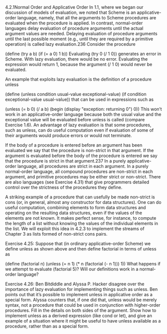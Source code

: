 4.2.1Normal Order and Applicative Order
In 1.1, where we began our discussion of models of evaluation, we noted that Scheme is an applicative-order language, namely, that all the arguments to Scheme procedures are evaluated when the procedure is applied. In contrast, normal-order languages delay evaluation of procedure arguments until the actual argument values are needed. Delaying evaluation of procedure arguments until the last possible moment (e.g., until they are required by a primitive operation) is called lazy evaluation.236 Consider the procedure

(define (try a b)
  (if (= a 0) 1 b))
Evaluating (try 0 (/ 1 0)) generates an error in Scheme. With lazy evaluation, there would be no error. Evaluating the expression would return 1, because the argument (/ 1 0) would never be evaluated.

An example that exploits lazy evaluation is the definition of a procedure unless

(define (unless condition 
                usual-value 
                exceptional-value)
  (if condition 
      exceptional-value 
      usual-value))
that can be used in expressions such as

(unless (= b 0)
        (/ a b)
        (begin 
          (display "exception: returning 0")
          0))
This won’t work in an applicative-order language because both the usual value and the exceptional value will be evaluated before unless is called (compare Exercise 1.6). An advantage of lazy evaluation is that some procedures, such as unless, can do useful computation even if evaluation of some of their arguments would produce errors or would not terminate.

If the body of a procedure is entered before an argument has been evaluated we say that the procedure is non-strict in that argument. If the argument is evaluated before the body of the procedure is entered we say that the procedure is strict in that argument.237 In a purely applicative-order language, all procedures are strict in each argument. In a purely normal-order language, all compound procedures are non-strict in each argument, and primitive procedures may be either strict or non-strict. There are also languages (see Exercise 4.31) that give programmers detailed control over the strictness of the procedures they define.

A striking example of a procedure that can usefully be made non-strict is cons (or, in general, almost any constructor for data structures). One can do useful computation, combining elements to form data structures and operating on the resulting data structures, even if the values of the elements are not known. It makes perfect sense, for instance, to compute the length of a list without knowing the values of the individual elements in the list. We will exploit this idea in 4.2.3 to implement the streams of Chapter 3 as lists formed of non-strict cons pairs.

Exercise 4.25: Suppose that (in ordinary applicative-order Scheme) we define unless as shown above and then define factorial in terms of unless as

(define (factorial n)
  (unless (= n 1)
          (* n (factorial (- n 1)))
          1))
What happens if we attempt to evaluate (factorial 5)? Will our definitions work in a normal-order language?

Exercise 4.26: Ben Bitdiddle and Alyssa P. Hacker disagree over the importance of lazy evaluation for implementing things such as unless. Ben points out that it’s possible to implement unless in applicative order as a special form. Alyssa counters that, if one did that, unless would be merely syntax, not a procedure that could be used in conjunction with higher-order procedures. Fill in the details on both sides of the argument. Show how to implement unless as a derived expression (like cond or let), and give an example of a situation where it might be useful to have unless available as a procedure, rather than as a special form.